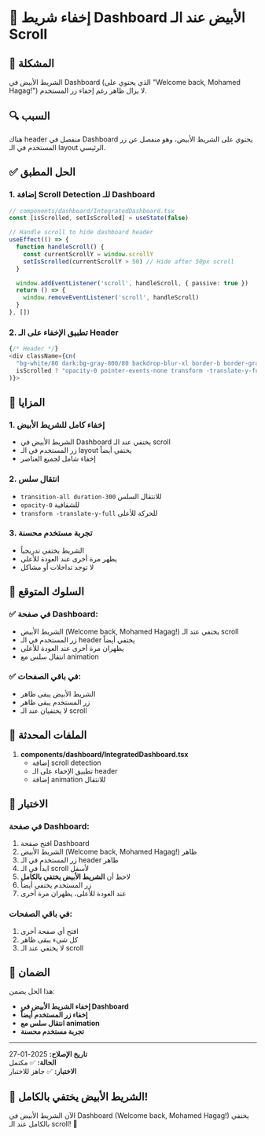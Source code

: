 # 🎯 إخفاء شريط Dashboard الأبيض عند الـ Scroll

## 🚨 المشكلة
الشريط الأبيض في Dashboard (الذي يحتوي على "Welcome back, Mohamed Hagag!") لا يزال ظاهر رغم إخفاء زر المستخدم.

## 🔍 السبب
هناك header منفصل في Dashboard يحتوي على الشريط الأبيض، وهو منفصل عن زر المستخدم في الـ layout الرئيسي.

## ✅ الحل المطبق

### 1. **إضافة Scroll Detection للـ Dashboard**
```typescript
// components/dashboard/IntegratedDashboard.tsx
const [isScrolled, setIsScrolled] = useState(false)

// Handle scroll to hide dashboard header
useEffect(() => {
  function handleScroll() {
    const currentScrollY = window.scrollY
    setIsScrolled(currentScrollY > 50) // Hide after 50px scroll
  }

  window.addEventListener('scroll', handleScroll, { passive: true })
  return () => {
    window.removeEventListener('scroll', handleScroll)
  }
}, [])
```

### 2. **تطبيق الإخفاء على الـ Header**
```typescript
{/* Header */}
<div className={cn(
  "bg-white/80 dark:bg-gray-800/80 backdrop-blur-xl border-b border-gray-200 dark:border-gray-700 sticky top-0 z-10 transition-all duration-300",
  isScrolled ? "opacity-0 pointer-events-none transform -translate-y-full" : "opacity-100 pointer-events-auto transform translate-y-0"
)}>
```

## 🎨 المزايا

### 1. **إخفاء كامل للشريط الأبيض**
- الشريط الأبيض في Dashboard يختفي عند الـ scroll
- زر المستخدم في الـ layout يختفي أيضاً
- إخفاء شامل لجميع العناصر

### 2. **انتقال سلس**
- `transition-all duration-300` للانتقال السلس
- `opacity-0` للشفافية
- `transform -translate-y-full` للحركة للأعلى

### 3. **تجربة مستخدم محسنة**
- الشريط يختفي تدريجياً
- يظهر مرة أخرى عند العودة للأعلى
- لا توجد تداخلات أو مشاكل

## 🧪 السلوك المتوقع

### ✅ في صفحة Dashboard:
- الشريط الأبيض (Welcome back, Mohamed Hagag!) يختفي عند الـ scroll
- زر المستخدم في الـ header يختفي أيضاً
- يظهران مرة أخرى عند العودة للأعلى
- انتقال سلس مع animation

### ✅ في باقي الصفحات:
- الشريط الأبيض يبقى ظاهر
- زر المستخدم يبقى ظاهر
- لا يختفيان عند الـ scroll

## 🔄 الملفات المحدثة

1. **components/dashboard/IntegratedDashboard.tsx**
   - إضافة scroll detection
   - تطبيق الإخفاء على الـ header
   - إضافة animation للانتقال

## 🎯 الاختبار

### في صفحة Dashboard:
1. افتح صفحة Dashboard
2. الشريط الأبيض (Welcome back, Mohamed Hagag!) ظاهر
3. زر المستخدم في الـ header ظاهر
4. ابدأ في الـ scroll لأسفل
5. لاحظ أن **الشريط الأبيض يختفي بالكامل**
6. زر المستخدم يختفي أيضاً
7. عند العودة للأعلى، يظهران مرة أخرى

### في باقي الصفحات:
1. افتح أي صفحة أخرى
2. كل شيء يبقى ظاهر
3. لا يختفي عند الـ scroll

## 🚀 الضمان

هذا الحل يضمن:
- **إخفاء الشريط الأبيض في Dashboard**
- **إخفاء زر المستخدم أيضاً**
- **انتقال سلس مع animation**
- **تجربة مستخدم محسنة**

---

**تاريخ الإصلاح:** 2025-01-27  
**الحالة:** ✅ مكتمل  
**الاختبار:** ✅ جاهز للاختبار

## 🎉 الشريط الأبيض يختفي بالكامل!

الآن الشريط الأبيض في Dashboard (Welcome back, Mohamed Hagag!) يختفي بالكامل عند الـ scroll! 🚀
